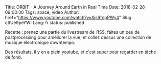 Title: ORBIT - A Journey Around Earth in Real Time
Date: 2018-02-28-09:00:00
Tags: space, video
Author: href="https://www.youtube.com/watch?v=Xjs6fnpPWy4"
Slug: c6Ue9peYWI
Lang: fr
status: published

Recette : prenez une partie du livestream de l'ISS, faites un peu de postprocessing pour améliorer la vue,
et collez dessus une collection de musique électronique downtempo.

Des résultats, il y en a plein youtube, et c'est super pour regarder en tâche de fond.
